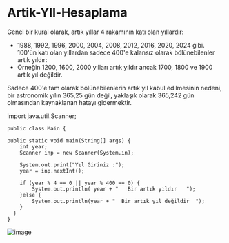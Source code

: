 # Artik-YIl-Hesaplama
Genel bir kural olarak, artık yıllar 4 rakamının katı olan yıllardır: 
- 1988, 1992, 1996, 2000, 2004, 2008, 2012, 2016, 2020, 2024 gibi.
100'ün katı olan yıllardan sadece 400'e kalansız olarak bölünebilenler artık yıldır:
- Örneğin 1200, 1600, 2000 yılları artık yıldır ancak 1700, 1800 ve 1900 artık yıl değildir. 


Sadece 400'e tam olarak bölünebilenlerin artık yıl kabul edilmesinin nedeni, bir astronomik yılın 365,25 gün değil, yaklaşık olarak 365,242 gün olmasından kaynaklanan hatayı gidermektir.

   import java.util.Scanner;

    public class Main {

    public static void main(String[] args) {
        int year;
        Scanner inp = new Scanner(System.in);

        System.out.print("Yıl Giriniz :");
        year = inp.nextInt();

        if (year % 4 == 0 || year % 400 == 0) {
            System.out.println( year + "   Bir artık yıldır   ");
        }else {
            System.out.println(year + "  Bir artık yıl değildir  ");
        }
      }
    }
    
    
    
 ![image](https://user-images.githubusercontent.com/107626332/179396779-e9814d04-4032-42c5-9d04-a3ac885dd50d.png)

